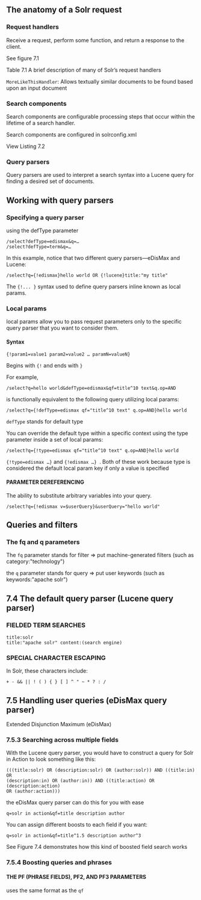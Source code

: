 ## The anatomy of a Solr request

### Request handlers

Receive a request, perform some function, and return a response to the client.

See figure 7.1

Table 7.1 A brief description of many of Solr’s request handlers

`MoreLikeThisHandler`: Allows textually similar documents to be found based
upon an input document

### Search components

Search components are configurable processing steps that occur within the lifetime of a search handler.

Search components are configured in solrconfig.xml

View Listing 7.2

### Query parsers

Query  parsers are  used  to  interpret  a  search  syntax  into  a  Lucene  query  for  finding  a desired set of documents.

## Working with query parsers

### Specifying a query parser

using the defType parameter 

```
/select?defType=edismax&q=…
/select?defType=term&q=…
```

In this example, notice that two different query parsers—eDisMax and Lucene:

```
/select?q={!edismax}hello world OR {!lucene}title:"my title"
```

The `{!... }` syntax used to define query parsers inline known as local params.

### Local params

local params allow you to pass request parameters only to the specific query parser that you want to consider them.

#### Syntax

```
{!param1=value1 param2=value2 … paramN=valueN}
```
Begins with `{!` and ends with `}`

For example,

```
/select?q=hello world&defType=edismax&qf=title^10 text&q.op=AND
```

is functionally equivalent to the following query utilizing local params:

```
/select?q={!defType=edismax qf="title^10 text" q.op=AND}hello world
```

`defType` stands for default type

You can override the default type within a specific context using the type
parameter inside a set of local params:

```
/select?q={!type=edismax qf="title^10 text" q.op=AND}hello world
```

`{!type=edismax …}` and `{!edismax …} `. Both of these work because type is considered the default local param key if only a
value is specified

#### PARAMETER DEREFERENCING

The ability to substitute arbitrary variables into your query.

```
/select?q={!edismax v=$userQuery}&userQuery="hello world"
```

## Queries and filters

### The fq and q parameters

The `fq` parameter stands for filter => put machine-generated filters (such as category:"technology")

the `q` parameter stands for query => put user keywords (such as keywords:"apache solr")

## 7.4 The default query parser (Lucene query parser)

### FIELDED TERM SEARCHES

```
title:solr
title:"apache solr" content:(search engine)
```

### SPECIAL CHARACTER ESCAPING

In Solr, these characters include:

```
+ - && || ! ( ) { } [ ] ^ " ~ * ? : /
```

## 7.5 Handling user queries (eDisMax query parser)

Extended Disjunction Maximum (eDisMax)

### 7.5.3 Searching across multiple fields

With the Lucene query parser, you would have to construct a query
for Solr in Action to look something like this:

```
(((title:solr) OR (description:solr) OR (author:solr)) AND ((title:in) OR
(description:in) OR (author:in)) AND ((title:action) OR (description:action)
OR (author:action)))
```

the eDisMax query parser can do this for you with ease

```
q=solr in action&qf=title description author
```

You can assign different boosts to each field if you want:

```
q=solr in action&qf=title^1.5 description author^3
```

See Figure 7.4 demonstrates how this kind of boosted field search works

### 7.5.4 Boosting queries and phrases

#### THE PF (PHRASE FIELDS), PF2, AND PF3 PARAMETERS

uses the same format as the `qf `
